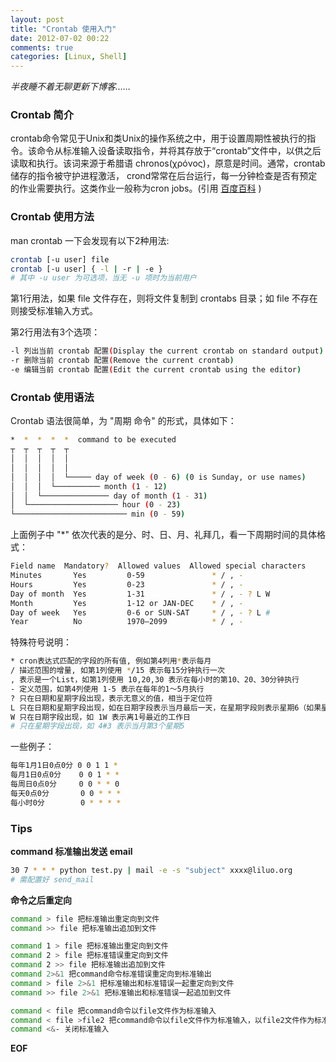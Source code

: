 ```yaml
---
layout: post
title: "Crontab 使用入门"
date: 2012-07-02 00:22
comments: true
categories: [Linux, Shell]
---
```

*半夜睡不着无聊更新下博客……*

### Crontab 简介
crontab命令常见于Unix和类Unix的操作系统之中，用于设置周期性被执行的指令。该命令从标准输入设备读取指令，并将其存放于“crontab”文件中，以供之后读取和执行。该词来源于希腊语 chronos(χρόνος)，原意是时间。通常，crontab储存的指令被守护进程激活， crond常常在后台运行，每一分钟检查是否有预定的作业需要执行。这类作业一般称为cron jobs。(引用 [百度百科](http://baike.baidu.com/view/1229061.htm "crontab") )

### Crontab 使用方法
man crontab 一下会发现有以下2种用法:
``` bash
crontab [-u user] file
crontab [-u user] { -l | -r | -e }
# 其中 -u user 为可选项，当无 -u 项时为当前用户
```
第1行用法，如果 file 文件存在，则将文件复制到 crontabs 目录；如 file 不存在则接受标准输入方式。

第2行用法有3个选项：
``` bash
-l 列出当前 crontab 配置(Display the current crontab on standard output)
-r 删除当前 crontab 配置(Remove the current crontab)
-e 编辑当前 crontab 配置(Edit the current crontab using the editor)
```
<!-- more -->

### Crontab 使用语法
Crontab 语法很简单，为 "周期 命令" 的形式，具体如下：
``` bash
*  *  *  *  *  command to be executed
┬  ┬  ┬  ┬  ┬
│  │  │  │  │
│  │  │  │  │
│  │  │  │  └───── day of week (0 - 6) (0 is Sunday, or use names)
│  │  │  └────────── month (1 - 12)
│  │  └─────────────── day of month (1 - 31)
│  └──────────────────── hour (0 - 23)
└───────────────────────── min (0 - 59)
```
上面例子中 "\*" 依次代表的是分、时、日、月、礼拜几，看一下周期时间的具体格式：

``` bash
Field name  Mandatory?  Allowed values  Allowed special characters
Minutes       Yes         0-59               * / , -
Hours         Yes         0-23               * / , -
Day of month  Yes         1-31               * / , - ? L W
Month         Yes         1-12 or JAN-DEC    * / , -
Day of week   Yes         0-6 or SUN-SAT     * / , - ? L #
Year          No          1970–2099          * / , -
```

特殊符号说明：
``` bash
* cron表达式匹配的字段的所有值, 例如第4列用*表示每月
/ 描述范围的增量, 如第1列使用 */15 表示每15分钟执行一次
, 表示是一个List，如第1列使用 10,20,30 表示在每小时的第10、20、30分钟执行
- 定义范围，如第4列使用 1-5 表示在每年的1～5月执行
? 只在日期和星期字段出现，表示无意义的值，相当于定位符
L 只在日期和星期字段出现，如在日期字段表示当月最后一天，在星期字段则表示星期6（如果星期字段为4L则为最后当月最后一个星期5).
W 只在日期字段出现，如 1W 表示离1号最近的工作日
# 只在星期字段出现，如 4#3 表示当月第3个星期5
```

一些例子：
``` bash
每年1月1日0点0分 0 0 1 1 *
每月1日0点0分    0 0 1 * *
每周日0点0分     0 0 * * 0
每天0点0分       0 0 * * *
每小时0分        0 * * * *
```

### Tips
**command 标准输出发送 email**
``` bash
30 7 * * * python test.py | mail -e -s "subject" xxxx@liluo.org
# 需配置好 send_mail
```

**命令之后重定向**
``` bash
command > file 把标准输出重定向到文件
command >> file 把标准输出追加到文件

command 1 > file 把标准输出重定向到文件
command 2 > file 把标准错误重定向到文件
command 2 >> file 把标准输出追加到文件
command 2>&1 把command命令标准错误重定向到标准输出
command > file 2>&1 把标准输出和标准错误一起重定向到文件
command >> file 2>&1 把标准输出和标准错误一起追加到文件

command < file 把command命令以file文件作为标准输入
command < file >file2 把command命令以file文件作为标准输入，以file2文件作为标准输出
command <&- 关闭标准输入
```
__EOF__


